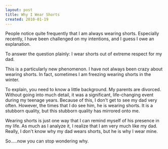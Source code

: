 ```yaml
---
layout: post
title: Why I Wear Shorts
created: 2010-01-19
---
```

People notice quite frequently that I am always wearing shorts. Especially recently, I have been challenged on my intentions, and I guess I owe an explanation.

To answer the question plainly: I wear shorts out of extreme respect for my dad.

This is a particularly new phenomenon. I have not always been crazy about wearing shorts. In fact, sometimes I am freezing wearing shorts in the winter.

To explain, you need to know a little background. My parents are divorced. Without going into much detail, it was a significant, life-changing event during my teenage years. Because of this, I don't get to see my dad very often. However, the times that I do see him, he is wearing shorts. It is a stubborn quality, but this stubborn quality has mirrored onto me.

Wearing shorts is just one way that I can remind myself of his presence in my life. As much as I analyze it, I realize that I am very much like my dad. Really, I don't know why my dad wears shorts, but he is why I wear mine.

So.....now you can stop wondering why.